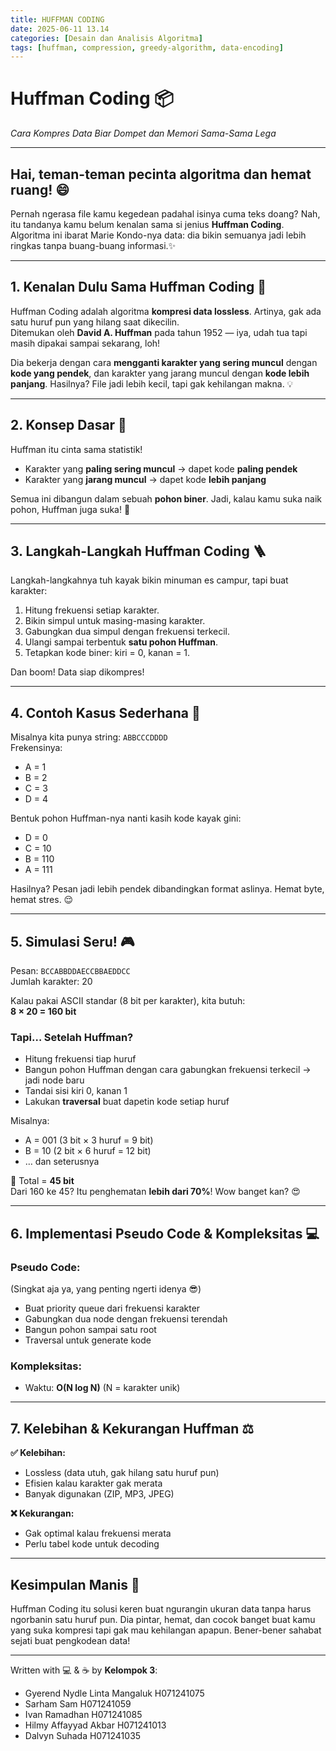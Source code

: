 ```yaml
---
title: HUFFMAN CODING
date: 2025-06-11 13.14
categories: [Desain dan Analisis Algoritma]
tags: [huffman, compression, greedy-algorithm, data-encoding]
---
```


# Huffman Coding 📦  
*Cara Kompres Data Biar Dompet dan Memori Sama-Sama Lega*

---

## Hai, teman-teman pecinta algoritma dan hemat ruang! 😄  
Pernah ngerasa file kamu kegedean padahal isinya cuma teks doang? Nah, itu tandanya kamu belum kenalan sama si jenius **Huffman Coding**. Algoritma ini ibarat Marie Kondo-nya data: dia bikin semuanya jadi lebih ringkas tanpa buang-buang informasi.✨

---

## 1. Kenalan Dulu Sama Huffman Coding 💌  
Huffman Coding adalah algoritma **kompresi data lossless**. Artinya, gak ada satu huruf pun yang hilang saat dikecilin.  
Ditemukan oleh **David A. Huffman** pada tahun 1952 — iya, udah tua tapi masih dipakai sampai sekarang, loh!

Dia bekerja dengan cara **mengganti karakter yang sering muncul** dengan **kode yang pendek**, dan karakter yang jarang muncul dengan **kode lebih panjang**. Hasilnya? File jadi lebih kecil, tapi gak kehilangan makna. 💡

---

## 2. Konsep Dasar 🧠  
Huffman itu cinta sama statistik!

- Karakter yang **paling sering muncul** → dapet kode **paling pendek**  
- Karakter yang **jarang muncul** → dapet kode **lebih panjang**  

Semua ini dibangun dalam sebuah **pohon biner**. Jadi, kalau kamu suka naik pohon, Huffman juga suka! 🌳

---

## 3. Langkah-Langkah Huffman Coding 🪜  
Langkah-langkahnya tuh kayak bikin minuman es campur, tapi buat karakter:

1. Hitung frekuensi setiap karakter.
2. Bikin simpul untuk masing-masing karakter.
3. Gabungkan dua simpul dengan frekuensi terkecil.
4. Ulangi sampai terbentuk **satu pohon Huffman**.
5. Tetapkan kode biner: kiri = 0, kanan = 1.

Dan boom! Data siap dikompres!

---

## 4. Contoh Kasus Sederhana 🍰  
Misalnya kita punya string: `ABBCCCDDDD`  
Frekensinya:
- A = 1  
- B = 2  
- C = 3  
- D = 4  

Bentuk pohon Huffman-nya nanti kasih kode kayak gini:
- D = 0  
- C = 10  
- B = 110  
- A = 111  

Hasilnya? Pesan jadi lebih pendek dibandingkan format aslinya. Hemat byte, hemat stres. 😌

---

## 5. Simulasi Seru! 🎮  
Pesan: `BCCABBDDAECCBBAEDDCC`  
Jumlah karakter: 20

Kalau pakai ASCII standar (8 bit per karakter), kita butuh:  
**8 × 20 = 160 bit**

### Tapi… Setelah Huffman?
- Hitung frekuensi tiap huruf  
- Bangun pohon Huffman dengan cara gabungkan frekuensi terkecil → jadi node baru  
- Tandai sisi kiri 0, kanan 1  
- Lakukan **traversal** buat dapetin kode setiap huruf  

Misalnya:
- A = 001 (3 bit × 3 huruf = 9 bit)  
- B = 10 (2 bit × 6 huruf = 12 bit)  
- … dan seterusnya  

🎉 Total = **45 bit**  
Dari 160 ke 45? Itu penghematan **lebih dari 70%**! Wow banget kan? 😍

---

## 6. Implementasi Pseudo Code & Kompleksitas 💻  
### Pseudo Code:
(Singkat aja ya, yang penting ngerti idenya 😎)
- Buat priority queue dari frekuensi karakter
- Gabungkan dua node dengan frekuensi terendah
- Bangun pohon sampai satu root
- Traversal untuk generate kode

### Kompleksitas:
- Waktu: **O(N log N)** (N = karakter unik)

---

## 7. Kelebihan & Kekurangan Huffman ⚖️  
**✅ Kelebihan:**
- Lossless (data utuh, gak hilang satu huruf pun)
- Efisien kalau karakter gak merata
- Banyak digunakan (ZIP, MP3, JPEG)

**❌ Kekurangan:**
- Gak optimal kalau frekuensi merata
- Perlu tabel kode untuk decoding

---

## Kesimpulan Manis 🍬  
Huffman Coding itu solusi keren buat ngurangin ukuran data tanpa harus ngorbanin satu huruf pun. Dia pintar, hemat, dan cocok banget buat kamu yang suka kompresi tapi gak mau kehilangan apapun. Bener-bener sahabat sejati buat pengkodean data!

---

Written with 💻 & ☕ by **Kelompok 3**:
- Gyerend Nydle Linta Mangaluk H071241075  
- Sarham Sam H071241059  
- Ivan Ramadhan H071241085  
- Hilmy Affayyad Akbar H071241013  
- Dalvyn Suhada H071241035


